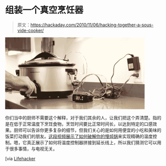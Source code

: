 # 组装一个真空烹饪器

> 原文：<https://hackaday.com/2010/11/06/hacking-together-a-sous-vide-cooker/>

![](img/c50bd817e20160d29c42af2f5ed2d450.png "mmmmmmmm. tasty tasty fire hazards.")

你们当中的厨师不需要这个解释，对于我们其余的人，让我们把这个弄清楚。指的是在低于正常温度下烹饪食物，烹饪时间要比正常时间长，以达到特定的口感效果。厨师可以告诉你更多复杂的细节，但我们关心的是如何用便宜的小吃和美味的饭菜打动我们的朋友。[这段视频展示了如何破解你的慢炖锅](http://www.chow.com/food-news/64330/how-to-hack-your-slow-cooker/)来实现精确的温度控制。嗯，它真正展示了如何将温度控制器拼接到延长线上，所以我们猜测它可以用于很多事情，与电视无关。

[via [Lifehacker](http://lifehacker.com/5679360/hack-a-slow-cooker-into-a-temperature+controlled-sous-vide-rig)